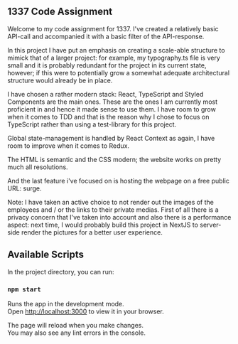 ## 1337 Code Assignment

Welcome to my code assignment for 1337. I've created a relatively basic API-call and accompanied it with a basic filter of the API-response. 

In this project I have put an emphasis on creating a scale-able structure to mimick that of a larger project: for example, my typography.ts file is very small and it is probably redundant for the project in its current state, however; if this were to potentially grow a somewhat adequate architectural structure would already be in place.

I have chosen a rather modern stack: React, TypeScript and Styled Components are the main ones. These are the ones I am currently most proficient in and hence it made sense to use them. I have room to grow when it comes to TDD and that is the reason why I chose to focus on TypeScript rather than using a test-library for this project. 

Global state-management is handled by React Context as again, I have room to improve when it comes to Redux. 

The HTML is semantic and the CSS modern; the website works on pretty much all resolutions.

And the last feature i've focused on is hosting the webpage on a free public URL: surge.

Note:
I have taken an active choice to not render out the images of the employees and / or the links to their private medias. First of all there is a privacy concern that I've taken into account and also there is a performance aspect: next time, I would probably build this project in NextJS to server-side render the pictures for a better user experience.

## Available Scripts

In the project directory, you can run:

### `npm start`

Runs the app in the development mode.\
Open [http://localhost:3000](http://localhost:3000) to view it in your browser.

The page will reload when you make changes.\
You may also see any lint errors in the console.
